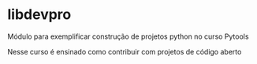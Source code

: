 # libdevpro
Módulo para exemplificar construção de projetos python no curso Pytools

Nesse curso é ensinado como contribuir com projetos de código aberto
